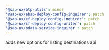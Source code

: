 ```yaml
---
'@sap-ux/btp-utils': minor
'@sap-ux/abap-deploy-config-inquirer': patch
'@sap-ux/cf-deploy-config-inquirer': patch
'@sap-ux/cf-deploy-config-writer': patch
'@sap-ux/odata-service-inquirer': patch
---
```


adds new options for listing destinations api
